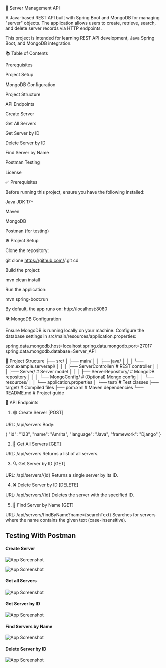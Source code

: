 🚀 Server Management API

A Java-based REST API built with Spring Boot and MongoDB for managing "server" objects. The application allows users to create, retrieve, search, and delete server records via HTTP endpoints.

This project is intended for learning REST API development, Java Spring Boot, and MongoDB integration.

📚 Table of Contents

Prerequisites

Project Setup

MongoDB Configuration

Project Structure

API Endpoints

Create Server

Get All Servers

Get Server by ID

Delete Server by ID

Find Server by Name

Postman Testing

License

✅ Prerequisites

Before running this project, ensure you have the following installed:

Java JDK 17+

Maven

MongoDB

Postman
 (for testing)

⚙️ Project Setup

Clone the repository:

git clone https://github.com/<your-username>/<your-repo>.git
cd <your-repo>


Build the project:

mvn clean install


Run the application:

mvn spring-boot:run


By default, the app runs on:
http://localhost:8080

🛠️ MongoDB Configuration

Ensure MongoDB is running locally on your machine. Configure the database settings in src/main/resources/application.properties:

spring.data.mongodb.host=localhost
spring.data.mongodb.port=27017
spring.data.mongodb.database=Server_API

📁 Project Structure
├── src/
│   ├── main/
│   │   ├── java/
│   │   │   └── com.example.serverapi/
│   │   │       ├── ServerController/       # REST controller
│   │   │       ├── Server/                 # Server model
│   │   │       ├── ServerRepository/       # MongoDB repository
│   │   │       └── MongoConfig/            # (Optional) Mongo config
│   │   └── resources/
│   │       └── application.properties
│   └── test/                               # Test classes
├── target/                                 # Compiled files
├── pom.xml                                 # Maven dependencies
└── README.md                               # Project guide

📡 API Endpoints
1. 🟢 Create Server [POST]

URL: /api/servers
Body:

{
  "id": "123",
  "name": "Amrita",
  "language": "Java",
  "framework": "Django"
}

2. 🔵 Get All Servers [GET]

URL: /api/servers
Returns a list of all servers.

3. 🔍 Get Server by ID [GET]

URL: /api/servers/{id}
Returns a single server by its ID.

4. ❌ Delete Server by ID [DELETE]

URL: /api/servers/{id}
Deletes the server with the specified ID.

5. 🔎 Find Server by Name [GET]

URL: /api/servers/findByName?name={searchText}
Searches for servers where the name contains the given text (case-insensitive).

## Testing With Postman

#### Create Server
![App Screenshot](https://drive.google.com/uc?id=1ezt912aEXuSkapDF9qfan7BTS-NpIqp7)

![App Screenshot](https://drive.google.com/uc?id=1p0iGF1t3Rc0apF43wAnWWqF4eG1Yt9PT)


#### Get all Servers
![App Screenshot](https://drive.google.com/uc?id=1eJEaYdNRP7zDD-3HA-fgTLTUXMtebZ5t)


#### Get Server by ID
![App Screenshot](https://drive.google.com/uc?id=15Y4E53wPiE3-QDY7h9m0O48aN3KWIuXL)



#### Find Servers by Name
![App Screenshot](https://drive.google.com/uc?id=19Q0BTA1mREzUyAmpQmfu1xv4f5gaJUyl)


#### Delete Server by ID
![App Screenshot](https://drive.google.com/uc?id=1bIiLpAWRTenqYNuLOBWuNp8ML5xsTAhG)
